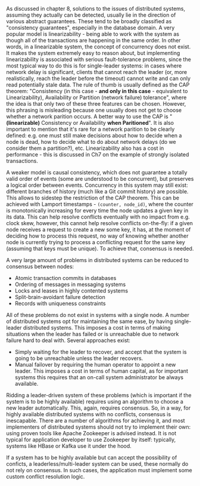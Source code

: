 As discussed in chapter 8, solutions to the issues of distributed systems, assuming they actually can be detected, usually lie in the direction of various abstract guarantees. These tend to be broadly classified as "consistency guarantees", especially in the database domain. 
A very popular model is linearizability - being able to work with the system as though all of the transactions are happening in the same order. In other words, in a linearizable system, the concept of concurrency does not exist. It makes the system extremely easy to reason about, but implementing linearizability is associated with serious fault-tolerance problems, since the most typical way to do this is for single-leader systems: in cases where network delay is significant, clients that cannot reach the leader (or, more realistically, reach the leader before the timeout) cannot write and can only read potentially stale data. The rule of thumb is usually defined as the CAP theorem: "Consistency (in this case - **and only in this case** - equivalent to Linearizability), Availability or Partition (network failure) tolerance", where the idea is that only two of these three features can be chosen. However, this phrasing is misleading because one usually does not get to choose whether a network parition occurs. A better way to use the CAP is "**(linearizable)** Consistency or Availability **when Paritioned**". It is also important to mention that it's rare for a network parition to be clearly defined: e.g. one must still make decisions about how to decide when a node is dead, how to decide what to do about network delays (do we consider them a partition?), etc. Linearizability also has a cost in performance - this is discussed in Ch7 on the example of strongly isolated transactions.

A weaker model is causal consistency, which does not guarantee a totally valid order of events (some are understood to be concurrent), but preserves a logical order between events. Concurrency in this system may still exist: different branches of history (much like a Git commit history) are possible. This allows to sidestep the restriction of the CAP theorem. This can be achieved with Lamport timestamps - `(counter, node_id)`, where the counter is monotonically increasing for every time the node updates a given key in its data. This can help resolve conflicts eventually with no impact from e.g. clock skew, however, this cannot help resolve conflicts on-the-fly: if a given node receives a request to create a new some key, it has, at the moment of deciding how to process this request, no way of knowing whether another node is currently trying to process a conflicting request for the same key (assuming that keys must be unique). To achieve that, consensus is needed. 

A very large amount of problems in distributed systems can be reduced to consensus between nodes:
  - Atomic transaction commits in databases
  - Ordering of messages in messaging systems
  - Locks and leases in highly contented systems
  - Split-brain-avoidant failure detection
  - Records with uniqueness constraints

All of these problems do not exist in systems with a single node. A number of distributed systems opt for maintaining the same ease, by having single-leader distributed systems. This imposes a cost in terms of making situations when the leader has failed or is unreachable due to network failure hard to deal with. Several approaches exist:
  - Simply waiting for the leader to recover, and accept that the system is going to be unreachable unless the leader recovers.
  - Manual failover by requiring the human operator to appoint a new leader. This imposes a cost in terms of human capital, as for important systems this requires that an on-call system administrator be always available.

Ridding a leader-driven system of these problems (which is important if the system is to be highly available) requires using an algorithm to choose a new leader automatically. This, again, requires consensus. So, in a way, for highly available distributed systems with no conflicts, consensus is inescapable. There are a number of algorithms for achieving it, and most implementers of distributed systems should not try to implement their own: using proven tools like Apache Zookeeper is advised instead. It is not typical for application developer to use Zookeeper by itself: typically, systems like HBase or Kafka use it under the hood.

If a system has to be highly available but can accept the possibility of conficts, a leaderless/multi-leader system can be used, these normally do not rely on consensus. In such cases, the application must implement some custom conflict resolution logic.
